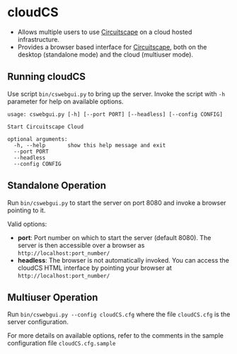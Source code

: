 cloudCS
=======

- Allows multiple users to use [Circuitscape](https://github.com/Circuitscape/Circuitscape) on a cloud hosted infrastructure.
- Provides a browser based interface for [Circuitscape](https://github.com/Circuitscape/Circuitscape), both on the desktop (standalone mode) and the cloud (multiuser mode).


## Running cloudCS
Use script `bin/cswebgui.py` to bring up the server.
Invoke the script with `-h` parameter for help on available options.

````
usage: cswebgui.py [-h] [--port PORT] [--headless] [--config CONFIG]

Start Circuitscape Cloud

optional arguments:
  -h, --help       show this help message and exit
  --port PORT
  --headless
  --config CONFIG
````

## Standalone Operation

Run `bin/cswebgui.py` to start the server on port 8080 and invoke a browser pointing to it.

Valid options:

- **port**: Port number on which to start the server (default 8080). The server is then accessible over a browser as `http://localhost:port_number/`
- **headless**: The browser is not automatically invoked. You can access the cloudCS HTML interface by pointing your browser at `http://localhost:port_number/`


## Multiuser Operation
Run `bin/cswebgui.py --config cloudCS.cfg` where the file `cloudCS.cfg` is the server configuration.

For more details on available options, refer to the comments in the sample configuration file `cloudCS.cfg.sample`

